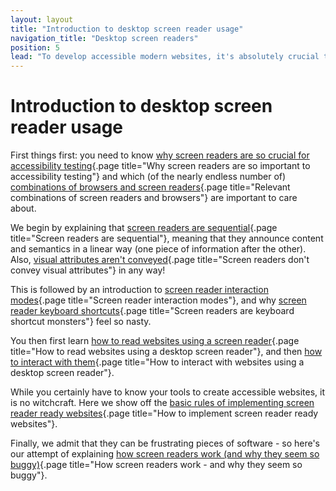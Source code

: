 ```yaml
---
layout: layout
title: "Introduction to desktop screen reader usage"
navigation_title: "Desktop screen readers"
position: 5
lead: "To develop accessible modern websites, it's absolutely crucial to have basic skills in both reading and interacting with websites using desktop screen readers. In this chapter, you will learn everything you need to know about using a screen reader to browse the web."
---
```


# Introduction to desktop screen reader usage

First things first: you need to know [why screen readers are so crucial for accessibility testing](/knowledge/desktop-screen-readers/why){.page title="Why screen readers are so important to accessibility testing"} and which (of the nearly endless number of) [combinations of browsers and screen readers](/knowledge/desktop-screen-readers/relevant-combos){.page title="Relevant combinations of screen readers and browsers"} are important to care about.

We begin by explaining that [screen readers are sequential](/knowledge/desktop-screen-readers/sequential){.page title="Screen readers are sequential"}, meaning that they announce content and semantics in a linear way (one piece of information after the other). Also, [visual attributes aren't conveyed](/knowledge/desktop-screen-readers/no-visual-attributes){.page title="Screen readers don't convey visual attributes"} in any way!

This is followed by an introduction to [screen reader interaction modes](/knowledge/desktop-screen-readers/interaction-modes){.page title="Screen reader interaction modes"}, and why [screen reader keyboard shortcuts](/knowledge/desktop-screen-readers/shortcut-monsters){.page title="Screen readers are keyboard shortcut monsters"} feel so nasty.

You then first learn [how to read websites using a screen reader](/knowledge/desktop-screen-readers/reading-websites){.page title="How to read websites using a desktop screen reader"}, and then [how to interact with them](/knowledge/desktop-screen-readers/interacting-with-websites){.page title="How to interact with websites using a desktop screen reader"}.

While you certainly have to know your tools to create accessible websites, it is no witchcraft. Here we show off the [basic rules of implementing screen reader ready websites](/knowledge/desktop-screen-readers/how-to-implement){.page title="How to implement screen reader ready websites"}.

Finally, we admit that they can be frustrating pieces of software - so here's our attempt of explaining [how screen readers work (and why they seem so buggy)](/knowledge/desktop-screen-readers/so-buggy){.page title="How screen readers work - and why they seem so buggy"}.